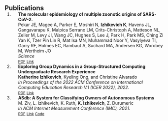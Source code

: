 <h2 id="publications" style="margin: 2px 0px -15px;">Publications</h2>

<div class="publications">
<ol class="bibliography">

<li>
<div class="pub-row">

  <div class="col-sm-9" style="position: relative;width: 100%;padding-right: 15px;padding-left: 20px;">
    <div class="title"><strong>The molecular epidemiology of multiple zoonotic origins of SARS-CoV-2.</strong></div>
    <div class="author">Pekar JE, Magee A, Parker E, Moshiri N, <strong>Izhikevich K</strong>, Havens JL, Gangavarapu K, Malpica Serrano LM, Crits-Christoph A, Matteson NL, Zeller M, Levy JI, Wang JC, Hughes S, Lee J, Park H, Park MS, Ching Zi Yan K, Tzer Pin Lin R, Mat Isa MN, Muhammad Noor Y, Vasylyeva TI, Garry RF, Holmes EC, Rambaut A, Suchard MA, Andersen KG, Worobey M, Wertheim JO</div>
    <div class="periodical"><em>Science</em></div>
    <div class="links">
      <a href="/assets/files/finalPhylogenetics.pdf" class="btn btn-sm z-depth-0" role="button" target="_blank" style="font-size:12px;">PDF</a>
      <a href="https://www.science.org/doi/10.1126/science.abp8337" class="btn btn-sm z-depth-0" role="button" target="_blank" background-color="#008CBA" style="font-size:12px;">Link</a>
    </div>
  </div>
    </div>
</li>
  
  <li>
<div class="pub-row">

  <div class="col-sm-9" style="position: relative;width: 100%;padding-right: 15px;padding-left: 20px;">
    <div class="title"><strong>Exploring Group Dynamics in a Group-Structured Computing Undergraduate Research Experience</strong></div>
    <div class="author"><strong>Katherine Izhikevich</strong>, Kyeling Ong, and Christine Alvarado</div>
    <div class="periodical"><em>In Proceedings of the 2022 ACM Conference on International Computing Education Research V.1 (ICER 2022), 2022.</em></div>
    <div class="links">
      <a href="/assets/files/finalGroupDynamics.pdf" class="btn btn-sm z-depth-0" role="button" target="_blank" style="font-size:12px;">PDF</a>
      <a href="https://dl.acm.org/doi/10.1145/3501385.3543959" class="btn btn-sm z-depth-0" role="button" target="_blank" style="font-size:12px;">Link</a>
    </div>
  </div>
  </div>
</li>
  
  <li>
<div class="pub-row">


  <div class="col-sm-9" style="position: relative;width: 100%;padding-right: 15px;padding-left: 20px;">
    <div class="title"><strong>ASdb: A System for Classifying Owners of Autonomous Systems</strong></div>
    <div class="author">M. Ziv, L. Izhikevich, K. Ruth, <strong>K. Izhikevich</strong>, Z. Durumeric</div>
    <div class="periodical"><em>In ACM Internet Measurement Conference (IMC), 2021.</em></div>
    <div class="links">
      <a href="/assets/files/finalASdb.pdf" class="btn btn-sm z-depth-0" role="button" target="_blank" style="font-size:12px;">PDF</a>
      <a href="https://dl.acm.org/doi/10.1145/3487552.3487853" class="btn btn-sm z-depth-0" role="button" target="_blank" style="font-size:12px;">Link</a>
      <a href="https://asdb.stanford.edu/" class="btn btn-sm z-depth-0" role="button" target="_blank" style="font-size:12px;">Code</a>
    </div>
  </div>
  
</div>
</li>
  
<br>

</ol>
</div>

